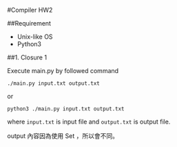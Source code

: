 #Compiler HW2

##Requirement

- Unix-like OS
- Python3

##1. Closure 1

Execute main.py by followed command

```
./main.py input.txt output.txt
```

or

```
python3 ./main.py input.txt output.txt
```

where `input.txt` is input file and `output.txt` is output file.

output 內容因為使用 Set ，所以會不同。